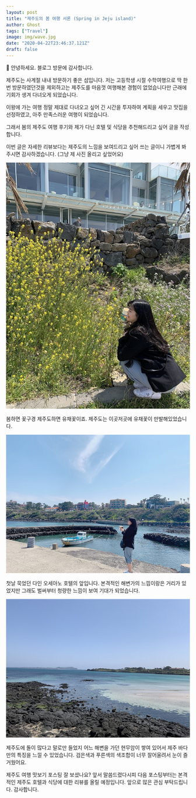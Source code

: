 ```yaml
---
layout: post
title: "제주도의 봄 여행 서론 (Spring in Jeju island)"
author: Ghost
tags: ["Travel"]
image: img/wave.jpg
date: "2020-04-22T23:46:37.121Z"
draft: false
---
```


👋 안녕하세요. 블로그 방문에 감사합니다.

제주도는 사계절 내내 방문하기 좋은 섬입니다. 저는 고등학생 시절 수학여행으로 딱 한번 방문하였던것을 제외하고는 제주도를 마음껏 여행해본 경험이 없었습니다만 근래에 기회가 생겨 다녀오게 되었습니다. 

이왕에 가는 여행 정말 제대로 다녀오고 싶어 긴 시간을 투자하여 계획을 세우고 맛집을 선정하였고, 아주 만족스러운 여행이 되었습니다.

그래서 봄의 제주도 여행 후기와 제가 다닌 호텔 및 식당을 추천해드리고 싶어 글을 작성합니다. 

이번 글은 자세한 리뷰보다는 제주도의 느낌을 보여드리고 싶어 쓰는 글이니 가볍게 봐주시면 감사하겠습니다. (그냥 제 사진 올리고 싶었어요)


![jejudo](img/jejudo/sizedown_flowerwithme.jpg)

봄하면 꽃구경 제주도하면 유채꽃이죠. 제주도는 이곳저곳에 유채꽃이 만발해있었습니다.


![jejudo-2](img/jejudo/dynehoteloutside.jpg)

첫날 묵었던 다인 오세아노 호텔의 앞입니다. 본격적인 해변가의 느낌이랑은 거리가 있었지만 그래도 벌써부터 청량한 느낌이 보여 기대가 되었습니다. 
 
![jejudo-3](img/jejudo/beachnrocks_jeju.jpg)


제주도에 돌이 많다고 말로만 들었지 어느 해변을 가던 현무암이 쌓여 있어서 제주 바다만의 특징을 느낄 수 있었습니다. 검은색과 푸른색의 색조합이 너무 잘어울려서 눈이 즐거웠어요.


제주도 여행 맛보기 포스팅 잘 보셨나요?
앞서 말씀드렸다시피 다음 포스팅부터는 본격적인 제주도 호텔과 식당에 대한 리뷰를 올릴 예정입니다. 앞으로 많은 관심 부탁드립니다. 감사합니다.

